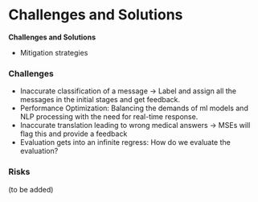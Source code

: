 # Challenges and Solutions

**Challenges and Solutions**

- Mitigation strategies

### Challenges

- Inaccurate classification of a message -> Label and assign all
the messages in the initial stages and get feedback.
- Performance Optimization: Balancing the demands of ml models and NLP
processing with the need for real-time response.
- Inaccurate translation leading to wrong medical answers -> MSEs
will flag this and provide a feedback
- Evaluation gets into an infinite regress: How do we evaluate the evaluation?

### Risks

(to be added)
